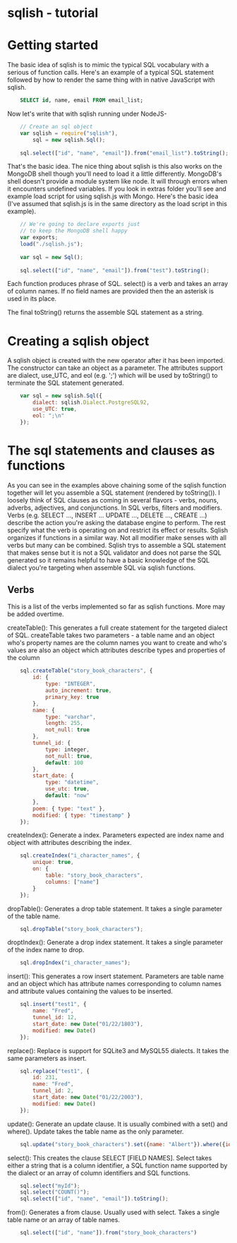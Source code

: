 sqlish - tutorial
=================

# Getting started

The basic idea of sqlish is to mimic the typical SQL vocabulary
with a serious of function calls. Here's an example of a typical
SQL statement followed by how to render the same thing with 
in native JavaScript with sqlish.

```SQL
    SELECT id, name, email FROM email_list;
```

Now let's write that with sqlish running under NodeJS-

```JavaScript
    // Create an sql object
    var sqlish = require("sqlish"),
        sql = new sqlish.Sql();
    
    sql.select(["id", "name", "email"]).from("email_list").toString();
```

That's the basic idea. The nice thing about sqlish is this also
works on the MongoDB shell though you'll need to load it a little
differently. MongoDB's shell doesn't provide a module system like
node. It will through errors when it encounters undefined
variables. If you look in extras folder you'll see and example
load script for using sqlish.js with Mongo. Here's the 
basic idea (I've assumed that sqlish.js is in the same directory
as the load script in this example).

```JavaScript
    // We're going to declare exports just
    // to keep the MongoDB shell happy
    var exports;
    load("./sqlish.js");
    
    var sql = new Sql();
    
    sql.select(["id", "name", "email"]).from("test").toString();
```

Each function produces phrase of SQL. select() is a verb and takes
an array of column names. If no field names are provided then the
an asterisk is used in its place.

The final toString() returns the assemble SQL statement as a
string.

# Creating a sqlish object

A sqlish object is created with the new operator after it has been
imported. The constructor can take an object as a parameter. The 
attributes support are dialect, use_UTC, and eol (e.g. ';') which 
will be used by toString() to terminate the SQL statement generated.

```JavaScript
	var sql = new sqlish.Sql({
		dialect: sqlish.Dialect.PostgreSQL92,
		use_UTC: true,
		eol: ";\n"
	});
```


# The sql statements and clauses as functions

As you can see in the examples above chaining some
of the sqlish function together will let you assemble a SQL
statement (rendered by toString()).  I loosely think of SQL
clauses as coming in several flavors - verbs, nouns, 
adverbs, adjectives, and conjunctions. In SQL verbs, filters
and modifiers. Verbs (e.g. SELECT ..., INSERT ...
UPDATE ..., DELETE ..., CREATE ...) describe the action you're
asking the database engine to perform.  The rest specify what
the verb is operating on and restrict its effect or results. Sqlish
organizes if functions in a similar way. Not all modifier
make senses with all verbs but many can be combined.  Sqlish
trys to assemble a SQL statement that makes sense but it is
not a SQL validator and does not parse the SQL generated so
it remains helpful to have a basic knowledge of the SQL
dialect you're targeting when assemble SQL via sqlish
functions.

## Verbs

This is a list of the verbs implemented so far as sqlish
functions. More may be added overtime.

createTable():
	This generates a full create statement for the targeted
	dialect of SQL. createTable takes two parameters - 
	a table name and an object who's property names are
	the column names you want to create and who's values
	are also an object which attributes describe types
	and properties of the column

```JavaScript
	sql.createTable("story_book_characters", {
		id: {
			type: "INTEGER",
			auto_increment: true,
			primary_key: true
		},
		name: { 
			type: "varchar", 
			length: 255, 
			not_null: true
		},
		tunnel_id: { 
			type: integer, 
			not_null: true,
			default: 100
		},
		start_date: {
			type: "datetime",
			use_utc: true,
			default: "now"
		},
		poem: { type: "text" },
		modified: { type: "timestamp" }
	});
```


createIndex():
	Generate a index. Parameters expected are index name and
	object with attributes describing the index.

```JavaScript
	sql.createIndex("i_character_names", {
		unique: true,
		on: {
			table: "story_book_characters",
			columns: ["name"]
		}
	});
```


dropTable():
	Generates a drop table statement. It takes a single parameter
	of the table name.

```JavaScript
	sql.dropTable("story_book_characters");
``` 


droptIndex():
	Generate a drop index statement. It takes a single parameter
	of the index name to drop.

```JavaScript
	sql.dropIndex("i_character_names");
```

insert():
	This generates a row insert statement. Parameters are
	table name and an object which has attribute names corresponding
	to column names and attribute values containing the values to
	be inserted.

```JavaScript
	sql.insert("test1", {
		name: "Fred", 
		tunnel_id: 12,
		start_date: new Date("01/22/1803"),
		modified: new Date()
	});
```

replace():
	Replace is support for SQLite3 and MySQL55 dialects. It takes
	the same parameters as insert.

```JavaScript
	sql.replace("test1", {
		id: 231,
		name: "Fred", 
		tunnel_id: 2,
		start_date: new Date("01/22/2003"),
		modified: new Date()
	});
```

update():
	Generate an update clause. It is usually combined with
	a set() and where(). Update takes the table name as the only parameter.

```JavaScript
	sql.update("story_book_characters").set({name: "Albert"}).where({id: 1});
```

select():
    This creates the clause SELECT [FIELD NAMES]. Select
    takes either a string that is a column identifier,
    a SQL function name supported by the dialect or an
    array of column identifiers and SQL functions.

```JavaScript
	sql.select("myId");
	sql.select("COUNT()");
    sql.select(["id", "name", "email"]).toString();
```
	
from():
	Generates a from clause. Usually used with select. Takes
	a single table name or an array of table names.

```JavaScript
	sql.select(["id", "name"]).from("story_book_characters")
```

